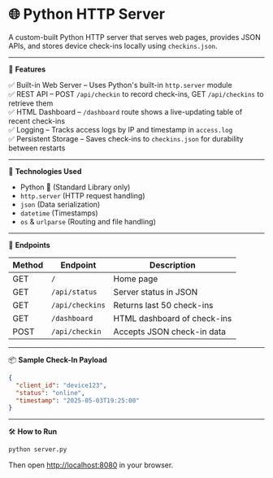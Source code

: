 # 🌐 Python HTTP Server

A custom-built Python HTTP server that serves web pages, provides JSON APIs, and stores device check-ins locally using `checkins.json`.

---

🔧 **Features**

✅ Built-in Web Server – Uses Python's built-in `http.server` module  
✅ REST API – POST `/api/checkin` to record check-ins, GET `/api/checkins` to retrieve them  
✅ HTML Dashboard – `/dashboard` route shows a live-updating table of recent check-ins  
✅ Logging – Tracks access logs by IP and timestamp in `access.log`  
✅ Persistent Storage – Saves check-ins to `checkins.json` for durability between restarts  

---

📂 **Technologies Used**

- Python 🐍 (Standard Library only)
- `http.server` (HTTP request handling)
- `json` (Data serialization)
- `datetime` (Timestamps)
- `os` & `urlparse` (Routing and file handling)

---

📡 **Endpoints**

| Method | Endpoint         | Description                        |
|--------|------------------|------------------------------------|
| GET    | `/`              | Home page                          |
| GET    | `/api/status`    | Server status in JSON              |
| GET    | `/api/checkins`  | Returns last 50 check-ins          |
| GET    | `/dashboard`     | HTML dashboard of check-ins        |
| POST   | `/api/checkin`   | Accepts JSON check-in data         |

---

📦 **Sample Check-In Payload**

```json
{
  "client_id": "device123",
  "status": "online",
  "timestamp": "2025-05-03T19:25:00"
}
```

---

🛠️ **How to Run**

```bash
python server.py
```

Then open [http://localhost:8080](http://localhost:8080) in your browser.

